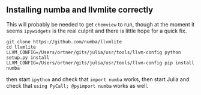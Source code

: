 
## Installing numba and llvmlite correctly

This will probably be needed to get `chemview` to run, though at the moment
it seems `ipywidgets` is the real culprit and there is little hope for
a quick fix.

```
git clone https://github.com/numba/llvmlite
cd llvmlite
LLVM_CONFIG=/Users/ortner/gits/julia/usr/tools/llvm-config python setup.py install
LLVM_CONFIG=/Users/ortner/gits/julia/usr/tools/llvm-config pip install numba
```
then start `ipython` and check that `import numba` works, then start Julia
and check that `using PyCall; @pyimport numba` works as well.
